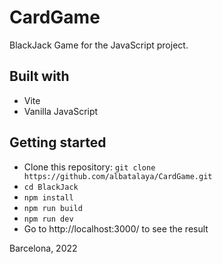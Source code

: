 # CardGame

BlackJack Game for the JavaScript project.

## Built with
- Vite
- Vanilla JavaScript

## Getting started
* Clone this repository: `git clone https://github.com/albatalaya/CardGame.git`
* `cd BlackJack`
* `npm install` 
* `npm run build` 
* `npm run dev` 
* Go to http://localhost:3000/ to see the result

Barcelona, 2022
